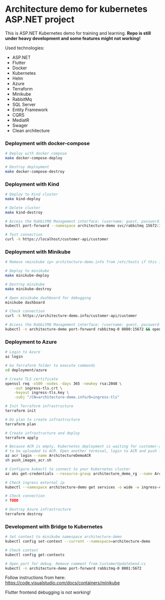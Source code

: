 # Architecture demo for kubernetes ASP.NET project

This is ASP.NET Kubernetes demo for training and learning. **Repo is still under heavy development and some features might not working!**

Used technologies:
* ASP.NET
* Flutter
* Docker
* Kubernetes
* Helm
* Azure
* Terraform
* Minikube
* RabbitMq
* SQL Server
* Entity Framework
* CQRS
* MediatR
* Swager
* Clean architecture

### Deployment with docker-compose

```bash
# Deploy with docker compose
make docker-compose-deploy

# Destroy deployment
make docker-compose-destroy
```

### Deployment with Kind

```bash
# Deploy to Kind cluster
make kind-deploy

# Delete cluster
make kind-destroy

# Access the RabbitMQ Management interface: (username: guest, password: guest)
kubectl port-forward --namespace architecture-demo svc/rabbitmq 15672:15672 && open http://127.0.0.1:15672/

# Test connection
curl -k https://localhost/customer-api/customer
```

### Deployment with Minikube

```bash
# Remove <minikube ip> architecture-demo.info from /etc/hosts if this is NOT first time to deploy!

# Deploy to minikube
make minikube-deploy

# Destroy minikube
make minikube-destroy

# Open minikube dashboard for debugging
minikube dashboard

# Check connection
curl -k https://architecture-demo.info/customer-api/customer

# Access the RabbitMQ Management interface: (username: guest, password: guest)
kubectl -n architecture-demo port-forward rabbitmq-0 8080:15672 && open http://localhost:8080
```

### Deployment to Azure

```bash
# Login to Azure
az login

# Go Terraform folder to execute commands
cd deployment/azure

# Create TLS certificate
openssl req -x509 -nodes -days 365 -newkey rsa:2048 \
    -out ingress-tls.crt \
    -keyout ingress-tls.key \
    -subj "/CN=architecture-demo.info/O=ingress-tls"

# Init Terraform infrastructure
terraform init

# Do plan to create infrastructure
terraform plan

# Create infrastructure and deploy
terraform apply

# Because ACR is empty, Kubernetes deployment is waiting for customer-api and order-api images 
# to be uploaded to ACR. Open another terminal, login to ACR and push local docker images to ACR.
az acr login --name ArchitectureDemoACR
sh push_images_acr.sh

# Configure kubectl to connect to your Kubernetes cluster
az aks get-credentials --resource-group architecture_demo_rg --name ArchitectureDemoAKS

# Check ingress external ip
kubectl --namespace architecture-demo get services -o wide -w ingress-controller-ingress-nginx-controller

# Check connection
# TODO

# Destroy Azure infrastructure
terraform destroy
```
###

### Development with Bridge to Kubernetes

```bash
# Set context to minikube namespace architecture-demo
kubectl config set-context --current --namespace=architecture-demo

# Check context
kubectl config get-contexts

# Open port for debug. Remove comment from CustomerUpdateSend.cs
kubectl -n architecture-demo port-forward rabbitmq-0 8001:5672
```

Follow instructions from here: https://code.visualstudio.com/docs/containers/minikube

Flutter frontend debugging is not working!